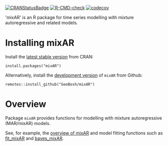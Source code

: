 <!-- badges: start -->
[![CRANStatusBadge](http://www.r-pkg.org/badges/version/mixAR)](https://cran.r-project.org/package=mixAR)
[![R-CMD-check](https://github.com/GeoBosh/mixAR/workflows/R-CMD-check/badge.svg)](https://github.com/GeoBosh/mixAR/actions)
[![codecov](https://codecov.io/gh/GeoBosh/mixAR/branch/master/graph/badge.svg?token=2SW9HKG71Y)](https://app.codecov.io/gh/GeoBosh/mixAR)
<!-- badges: end -->

'mixAR' is an R package for time series modelling with mixture autoregressive and related
models.

# Installing mixAR

Install the  [latest stable version](https://cran.r-project.org/package=mixAR) from CRAN:

    install.packages("mixAR")


Alternatively, install the [development version](https://github.com/GeoBosh/mixAR) of
`mixAR` from Github:

    remotes::install_github("GeoBosh/mixAR")


# Overview

  Package `mixAR` provides functions for modelling with mixture
  autoregressive (MAR/mixAR) models.

  See, for example, the [overview of
  mixAR](https://geobosh.github.io/mixAR/reference/mixAR-package.html) and model
  fitting functions such as
  [fit_mixAR](https://geobosh.github.io/mixAR/reference/fit_mixAR-methods.html)
  and [bayes_mixAR](https://geobosh.github.io/mixAR/reference/bayes_mixAR.html).
  
